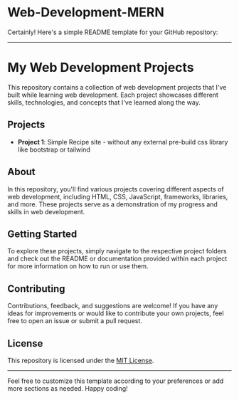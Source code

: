 # Web-Development-MERN
Certainly! Here's a simple README template for your GitHub repository:

---

# My Web Development Projects

This repository contains a collection of web development projects that I've built while learning web development. Each project showcases different skills, technologies, and concepts that I've learned along the way.

## Projects

- **Project 1**: Simple Recipe site - without any external pre-build css library like bootstrap or tailwind


## About

In this repository, you'll find various projects covering different aspects of web development, including HTML, CSS, JavaScript, frameworks, libraries, and more. These projects serve as a demonstration of my progress and skills in web development.

## Getting Started

To explore these projects, simply navigate to the respective project folders and check out the README or documentation provided within each project for more information on how to run or use them.

## Contributing

Contributions, feedback, and suggestions are welcome! If you have any ideas for improvements or would like to contribute your own projects, feel free to open an issue or submit a pull request.

## License

This repository is licensed under the [MIT License](LICENSE).

---

Feel free to customize this template according to your preferences or add more sections as needed. Happy coding!

